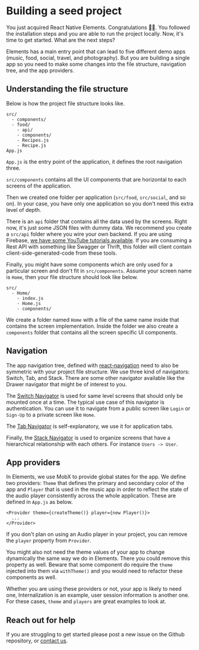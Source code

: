 # Building a seed project

You just acquired React Native Elements. Congratulations 🙌🏻. You followed the installation steps and you are able to run the project locally. Now, it's time to get started. What are the next steps?

Elements has a main entry point that can lead to five different demo apps (music, food, social, travel, and photography). But you are building a single app so you need to make some changes into the file structure, navigation tree, and the app providers.

## Understanding the file structure

Below is how the project file structure looks like.

```
src/
  - components/
  - food/
    - api/
    - components/
    - Recipes.js
    - Recipe.js
App.js
```

`App.js` is the entry point of the application, it defines the root navigation three.

`src/components` contains all the UI components that are horizontal to each screens of the application.

Then we created one folder per application (`src/food`, `src/social`, and so on). In your case, you have only one application so you don't need this extra level of depth.

There is an `api` folder that contains all the data used by the screens. Right now, it's just some JSON files with dummy data. We recommend you create a `src/api` folder where you wire your own backend. If you are using Firebase, [we have some YouTube tutorials available](Faq.md). If you are consuming a Rest API with something like Swagger or Thrift, this folder will client contain client-side-generated-code from these tools.

Finally, you might have some components which are only used for a particular screen and don't fit in `src/components`. Assume your screen name is `Home`, then your file structure should look like below.

```
src/
  - Home/
    - index.js
    - Home.js
    - components/
```

We create a folder named `Home` with a file of the same name inside that contains the screen implementation. Inside the folder we also create a `components` folder that contains all the screen specific UI components.

## Navigation

The app navigation tree, defined with [react-navigation](https://reactnavigation.org/) need to also be symmetric with your project file structure. We use three kind of navigators: Switch, Tab, and Stack. There are some other navigator available like the Drawer navigator that might be of interest to you.

The [Switch Navigator](https://reactnavigation.org/docs/en/switch-navigator.html) is used for same level screens that should only be mounted once at a time. The typical use case of this navigator is authentication. You can use it to navigate from a public screen like `Login` or `Sign-Up` to a private screen like `Home`.

The [Tab Navigator](https://reactnavigation.org/docs/en/bottom-tab-navigator.html) is self-explanatory, we use it for application tabs. 

Finally, the [Stack Navigator](https://reactnavigation.org/docs/en/stack-navigator.html) is used to organize screens that have a hierarchical relationship with each others. For instance `Users -> User`.

## App providers

In Elements, we use MobX to provide global states for the app. We define two providers: `Theme` that defines the primary and secondary color of the app and `Player` that is used in the music app in order to reflect the state of the audio player consistently across the whole application. These are defined in `App.js` as below.

```
<Provider theme={createTheme()} player={new Player()}>
  ...
</Provider>
```

If you don't plan on using an Audio player in your project, you can remove the `player` property from `Provider`.

You might also not need the theme values of your app to change dynamically the same way we do in Elements. There you could remove this property as well. Beware that some component do require the `theme` injected into them via `withTheme()` and you would need to refactor these components as well.

Whether you are using these providers or not, your app is likely to need one, Internalization is an example, user session information is another one. For these cases, `theme` and `players` are great examples to look at. 

## Reach out for help

If you are struggling to get started please post a new issue on the Github repository, or <a href="mailto:wcandillon@gmail.com">contact us</a>.